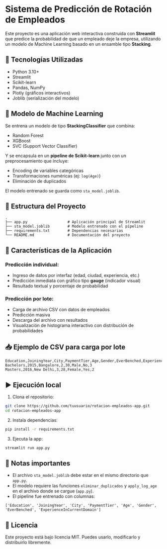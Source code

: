 # Sistema de Predicción de Rotación de Empleados

Este proyecto es una aplicación web interactiva construida con **Streamlit** que predice la probabilidad de que un empleado deje la empresa, utilizando un modelo de Machine Learning basado en un ensamble tipo **Stacking**.

## 🚀 Tecnologías Utilizadas

* Python 3.10+
* Streamlit
* Scikit-learn
* Pandas, NumPy
* Plotly (gráficos interactivos)
* Joblib (serialización del modelo)

## 🧠 Modelo de Machine Learning

Se entrena un modelo de tipo **StackingClassifier** que combina:

* Random Forest
* XGBoost
* SVC (Support Vector Classifier)

Y se encapsula en un **pipeline de Scikit-learn** junto con un preprocesamiento que incluye:

* Encoding de variables categóricas
* Transformaciones numéricas (ej: `log(Age)`)
* Eliminación de duplicados

El modelo entrenado se guarda como `sta_model.joblib`.

## 📂 Estructura del Proyecto

```
.
├── app.py                  # Aplicación principal de Streamlit
├── sta_model.joblib        # Modelo entrenado con el pipeline
├── requirements.txt        # Dependencias necesarias
└── README.md               # Documentación del proyecto
```

## 🧪 Características de la Aplicación

### Predicción individual:

* Ingreso de datos por interfaz (edad, ciudad, experiencia, etc.)
* Predicción inmediata con gráfico tipo **gauge** (indicador visual)
* Resultado textual y porcentaje de probabilidad

### Predicción por lote:

* Carga de archivo CSV con datos de empleados
* Predicción masiva
* Descarga del archivo con resultados
* Visualización de histograma interactivo con distribución de probabilidades

## 📥 Ejemplo de CSV para carga por lote

```csv
Education,JoiningYear,City,PaymentTier,Age,Gender,EverBenched,ExperienceInCurrentDomain
Bachelors,2015,Bangalore,2,30,Male,No,3
Masters,2016,New Delhi,3,28,Female,Yes,2
```

## ▶️ Ejecución local

1. Clona el repositorio:

```bash
git clone https://github.com/tuusuario/rotacion-empleados-app.git
cd rotacion-empleados-app
```

2. Instala dependencias:

```bash
pip install -r requirements.txt
```

3. Ejecuta la app:

```bash
streamlit run app.py
```

## 📌 Notas importantes

* El archivo `sta_model.joblib` debe estar en el mismo directorio que `app.py`.
* El modelo requiere las funciones `eliminar_duplicados` y `apply_log_age` en el archivo donde se cargue (`app.py`).
* El pipeline fue entrenado con columnas:

```
['Education', 'JoiningYear', 'City', 'PaymentTier', 'Age', 'Gender', 'EverBenched', 'ExperienceInCurrentDomain']
```

## 📄 Licencia

Este proyecto está bajo licencia MIT. Puedes usarlo, modificarlo y distribuirlo libremente.

